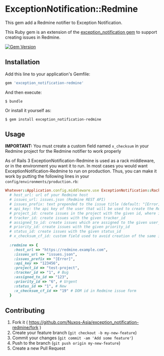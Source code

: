 # ExceptionNotification::Redmine

This gem add a Redmine notifier to Exception Notification.

This Ruby gem is an extension of the [exception_notification gem](http://rubygems.org/gems/exception_notification) to support creating issues in Redmine.

[![Gem Version](https://badge.fury.io/rb/exception_notification-redmine.svg)](http://badge.fury.io/rb/exception_notification-redmine)

## Installation

Add this line to your application's Gemfile:

```ruby
gem 'exception_notification-redmine'
```

And then execute:

    $ bundle

Or install it yourself as:

    $ gem install exception_notification-redmine

## Usage

**IMPORTANT:** You must create a custom field named `x_checksum` in your Redmine project for the Redmine notifier to work properly

As of Rails 3 ExceptionNotification-Redmine is used as a rack middleware, or in the environment you want it to run. In most cases you would want ExceptionNotification-Redmine to run on production. Thus, you can make it work by putting the following lines in your `config/environments/production.rb`:

```ruby
Whatever::Application.config.middleware.use ExceptionNotification::Rack,
  # host_url: url of your Redmine host
  # issues_url: issues.json (Redmine REST API)
  # issues_prefix: text prepended to the issue title (default: "[Error]")
  # api_key: the api key of the user that will be used to create the Redmine issue
  # project_id: create issues in the project with the given id, where id is either project_id or project identifier
  # tracker_id: create issues with the given tracker_id
  # assigned_to_id: create issues which are assigned to the given user_id
  # priority_id: create issues with the given priority_id
  # status_id: create issues with the given status_id
  # x_checksum_cf_id: custom field used to avoid creation of the same issue multiple times. You must use the DOM id assigned by Redmine to this field in the issue form. You can find it by creating an issue manually in your project and inspecting the HTML form, you should see something like name="issue[custom_field_values][19]", in this case the id would be 19.
  
  :redmine => {
    :host_url => "https://redmine.example.com",
    :issues_url => "issues.json",
    :issues_prefix => "[Error]",
    :api_key => "123456",
    :project_id => "test-project",
    :tracker_id => "1", # Bug
    :assigned_to_id => "123",
    :priority_id => "6", # Urgent
    :status_id => "1", # New
    :x_checksum_cf_id => "19" # DOM id in Redmine issue form
  }
```
## Contributing

1. Fork it ( https://github.com/Nuxos-Asia/exception_notification-redmine/fork )
2. Create your feature branch (`git checkout -b my-new-feature`)
3. Commit your changes (`git commit -am 'Add some feature'`)
4. Push to the branch (`git push origin my-new-feature`)
5. Create a new Pull Request
